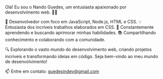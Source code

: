 Olá! Eu sou o Nando Guedes, um entusiasta apaixonado por desenvolvimento web. 👨‍💻

🚀 Desenvolvedor com foco em JavaScript, Node.js, HTML e CSS.
💡 Entusiasta dos incríveis trabalhos elaborados em CSS.
🌱 Constantemente aprendendo e buscando aprimorar minhas habilidades.
📚 Compartilhando conhecimento e colaborando com a comunidade.

🔍 Explorando o vasto mundo do desenvolvimento web, criando projetos incríveis e transformando ideias em código. Seja bem-vindo ao meu mundo de desenvolvimento!

📫 Entre em contato: guedesindev@gmail.com
